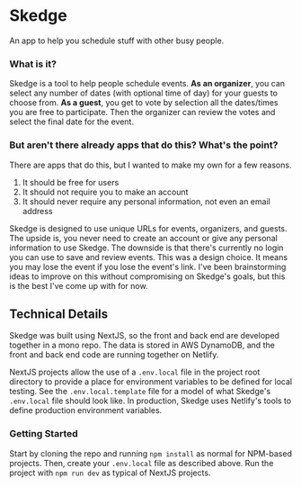 # Skedge
An app to help you schedule stuff with other busy people.

### What is it?

Skedge is a tool to help people schedule events.  **As an organizer**, you can select any number of dates (with optional time of day) for your guests to choose from.  **As a guest**, you get to vote by selection all the dates/times you are free to participate.  Then the organizer can review the votes and select the final date for the event.

### But aren't there already apps that do this?  What's the point?

There are apps that do this, but I wanted to make my own for a few reasons.

1. It should be free for users
2. It should not require you to make an account
3. It should never require any personal information, not even an email address

Skedge is designed to use unique URLs for events, organizers, and guests.  The upside is, you never need to create an account or give any personal information to use Skedge.  The downside is that there's currently no login you can use to save and review events.  This was a design choice.  It means you may lose the event if you lose the event's link.  I've been brainstorming ideas to improve on this without compromising on Skedge's goals, but this is the best I've come up with for now.

## Technical Details

Skedge was built using NextJS, so the front and back end are developed together in a mono repo.  The data is stored in AWS DynamoDB, and the front and back end code are running together on Netlify.

NextJS projects allow the use of a `.env.local` file in the project root directory to provide a place for environment variables to be defined for local testing.  See the `.env.local.template` file for a model of what Skedge's `.env.local` file should look like.  In production, Skedge uses Netlify's tools to define production environment variables.

### Getting Started

Start by cloning the repo and running `npm install` as normal for NPM-based projects.  Then, create your `.env.local` file as described above.  Run the project with `npm run dev` as typical of NextJS projects.
